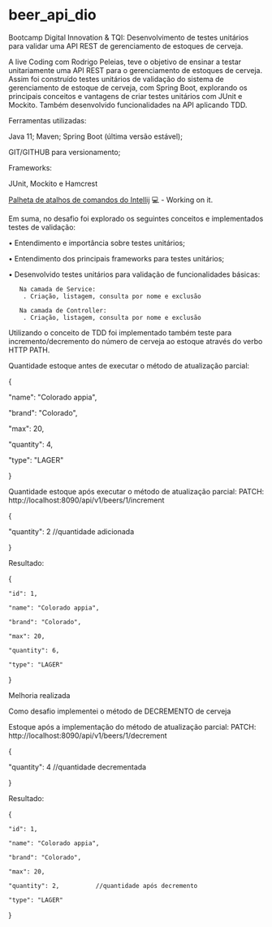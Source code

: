 # beer_api_dio
Bootcamp Digital Innovation & TQI: Desenvolvimento de testes unitários para validar uma API REST de gerenciamento de estoques de cerveja.

A live Coding com Rodrigo Peleias, teve o objetivo de ensinar a testar unitariamente uma API REST 
para o gerenciamento de estoques de cerveja. Assim foi construído testes unitários de validação do 
sistema de gerenciamento de estoque de cerveja, com Spring Boot, explorando os principais conceitos e 
vantagens de criar testes unitários com JUnit e Mockito. Também desenvolvido funcionalidades na API aplicando TDD.

Ferramentas utilizadas:

Java 11; Maven; Spring Boot (última versão estável);

GIT/GITHUB para versionamento; 

Frameworks: 

JUnit, Mockito e Hamcrest

[Palheta de atalhos de comandos do Intellij](https://resources.jetbrains.com/storage/products/intellij-idea/docs/IntelliJIDEA_ReferenceCard.pdf) 💻 - Working on it.


Em suma, no desafio foi explorado os seguintes conceitos e implementados testes de validação:

•	Entendimento e importância sobre testes unitários;

•	Entendimento dos principais frameworks para testes unitários;

•	Desenvolvido testes unitários para validação de funcionalidades básicas: 

       Na camada de Service:       
        . Criação, listagem, consulta por nome e exclusão 
        
       Na camada de Controller:
        . Criação, listagem, consulta por nome e exclusão 





Utilizando o conceito de TDD foi implementado também teste para incremento/decremento do número de cerveja ao estoque através do verbo HTTP PATH.

Quantidade estoque antes de executar o método de atualização parcial:

{

"name": "Colorado appia",

"brand": "Colorado",

"max": 20,

"quantity": 4,

"type": "LAGER"

}

Quantidade estoque após executar o método de atualização parcial:
PATCH: http://localhost:8090/api/v1/beers/1/increment

{

"quantity": 2        //quantidade adicionada

}

Resultado:

 {
 
    "id": 1,
    
    "name": "Colorado appia",
    
    "brand": "Colorado",
    
    "max": 20,
    
    "quantity": 6,
    
    "type": "LAGER"
    
}

Melhoria realizada

Como desafio implementei o método de DECREMENTO de cerveja  	

Estoque após a implementação do método de atualização parcial:
PATCH: http://localhost:8090/api/v1/beers/1/decrement 

{

"quantity": 4       //quantidade decrementada 

}

Resultado:

{

    "id": 1,
    
    "name": "Colorado appia",
    
    "brand": "Colorado",
    
    "max": 20,
    
    "quantity": 2,          //quantidade após decremento
    
    "type": "LAGER"
}
